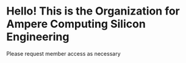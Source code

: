 # Hello! This is the Organization for Ampere Computing Silicon Engineering

Please request member access as necessary
